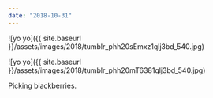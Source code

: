 ```yaml
---
date: "2018-10-31"
---
```


![yo yo]({{ site.baseurl }}/assets/images/2018/tumblr_phh20sEmxz1qlj3bd_540.jpg)

![yo yo]({{ site.baseurl }}/assets/images/2018/tumblr_phh20mT6381qlj3bd_540.jpg)

Picking blackberries.
